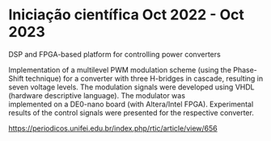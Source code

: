 # Iniciação científica Oct 2022 - Oct 2023
 DSP and FPGA-based platform for controlling power converters

 Implementation of a multilevel PWM modulation scheme (using the Phase-Shift technique) for a converter with three H-bridges in cascade, resulting in seven voltage levels. The modulation signals were developed using VHDL (hardware descriptive language). The modulator was   
 implemented on a DE0-nano board (with Altera/Intel FPGA). Experimental results of the control signals were presented for the respective converter.

 https://periodicos.unifei.edu.br/index.php/rtic/article/view/656

 
